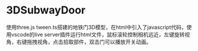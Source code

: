 # 3DSubwayDoor
使用three.js tween.ts搭建的地铁门3D模型，在html中引入了javascript代码，使用vscode的live server插件运行html文件，鼠标滚轮控制相机远近，左键旋转视角，右键拖拽视角，点击拾取部件，双击门可以播放开关动画。
